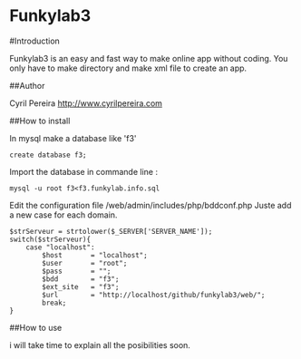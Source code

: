 Funkylab3
=========

#Introduction

Funkylab3 is an easy and fast way to make online app without coding.
You only have to make directory and make xml file to create an app.

##Author

Cyril Pereira http://www.cyrilpereira.com

##How to install

In mysql make a database like 'f3'
~~~
create database f3;
~~~~

Import the database in commande line :
~~~
mysql -u root f3<f3.funkylab.info.sql
~~~

Edit the configuration file /web/admin/includes/php/bddconf.php
Juste add a new case for each domain.
~~~
$strServeur = strtolower($_SERVER['SERVER_NAME']);
switch($strServeur){
    case "localhost":
        $host       = "localhost";
        $user       = "root";
        $pass       = "";
        $bdd        = "f3";
        $ext_site   = "f3";
        $url        = "http://localhost/github/funkylab3/web/";
        break;
}
~~~

##How to use

i will take time to explain all the posibilities soon.